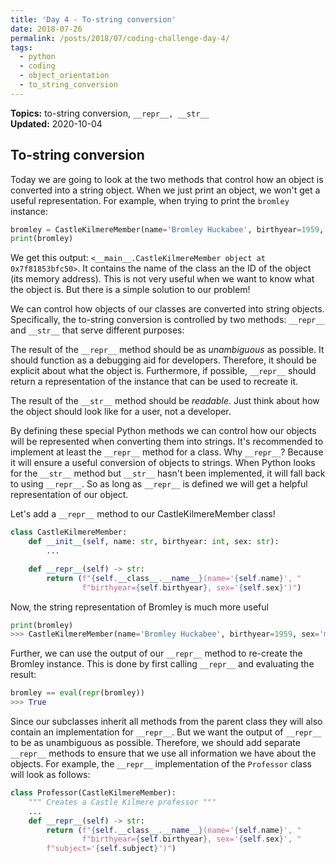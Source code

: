 ```yaml
---
title: 'Day 4 - To-string conversion'
date: 2018-07-26
permalink: /posts/2018/07/coding-challenge-day-4/
tags:
  - python
  - coding
  - object_orientation
  - to_string_conversion
---
```


**Topics:** to-string conversion, ```__repr__, __str__ ```     
**Updated:** 2020-10-04      

## To-string conversion
Today we are going to look at the two methods that control how an object is converted into a string object. When we just print an object, we won't get a useful representation. For example, when trying to print the `bromley` instance:

```python
bromley = CastleKilmereMember(name='Bromley Huckabee', birthyear=1959, sex='male')
print(bromley)
```

We get this output: `<__main__.CastleKilmereMember object at 0x7f81853bfc50>`. It contains the name of the class an the ID of the object (its memory address). This is not very useful when we want to know what the object is. But there is a simple solution to our problem!
   
We can control how objects of our classes are converted into string objects. Specifically, the to-string conversion is controlled by two methods: `__repr__` and `__str__` that serve different purposes:   

The result of the `__repr__` method should be as *unambiguous* as possible. It should function as a debugging aid for developers. Therefore, it should be explicit about what the object is. Furthermore, if possible, `__repr__` should return a representation of the instance that can be used to recreate it.
   
The result of the `__str__` method should be *readable*. Just think about how the object should look like for a user, not a developer.
   
By defining these special Python methods we can control how our objects will be represented when converting them into strings. It's recommended to implement at least the `__repr__` method for a class. Why `__repr__`? Because it will ensure a useful conversion of objects to strings. When Python looks for the `__str__` method but `__str__` hasn't been implemented, it will fall back to using `__repr__`. So as long as `__repr__` is defined we will get a helpful representation of our object.   
   
Let's add a `__repr__` method to our CastleKilmereMember class!

```python
class CastleKilmereMember:
    def __init__(self, name: str, birthyear: int, sex: str):
        ...

    def __repr__(self) -> str:
        return (f"{self.__class__.__name__}(name='{self.name}', "
                f"birthyear={self.birthyear}, sex='{self.sex}')")
```

Now, the string representation of Bromley is much more useful
```python
print(bromley)
>>> CastleKilmereMember(name='Bromley Huckabee', birthyear=1959, sex='male')
```
Further, we can use the output of our `__repr__` method to re-create the Bromley instance. This is done by first calling `__repr__` and evaluating the result:

```python
bromley == eval(repr(bromley))
>>> True
```

Since our subclasses inherit all methods from the parent class they will also contain an implementation for `__repr__`. But we want the output of `__repr__` to be as unambiguous as possible. Therefore, we should add separate `__repr__` methods to ensure that we use all information we have about the objects. For example, the `__repr__` implementation of the `Professor` class will look as follows:

```python
class Professor(CastleKilmereMember):
    """ Creates a Castle Kilmere professor """
    ...
    def __repr__(self) -> str:
        return (f"{self.__class__.__name__}(name='{self.name}', "
                f"birthyear={self.birthyear}, sex='{self.sex}', "
		f"subject='{self.subject}')")
```

